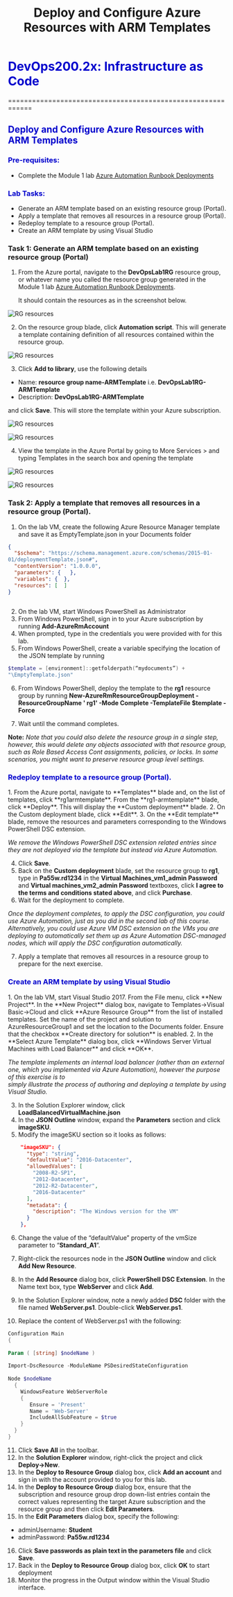 ﻿---
layout: page
title:  Deploy and Configure Azure Resources with ARM Templates
category: IaC
order: 4
---

<h1><span style="color: #0000CD;">DevOps200.2x: Infrastructure as Code</span></h1>
============================================================

<h2><span style="color: #0000CD;">Deploy and Configure Azure Resources with ARM Templates</span></h2>



<h3><span style="color: #0000CD;"> Pre-requisites:</span></h3>

- Complete the Module 1 lab [Azure Automation Runbook Deployments](https://microsoft.github.io/PartsUnlimited/iac/200.2x-IaCM01AzureAuto.html)
 



<h3><span style="color: #0000CD;"> Lab Tasks:</span></h3> 


- Generate an ARM template based on an existing resource group (Portal). 
- Apply a template that removes all resources in a resource group (Portal). 
- Redeploy template to a resource group (Portal).
- Create an ARM template by using Visual Studio
 
  
### Task 1: Generate an ARM template based on an existing resource group (Portal)

1.	From the Azure portal, navigate to the **DevOpsLab1RG** resource group, or whatever name you called the resource group generated in the Module 1 lab [Azure Automation Runbook Deployments](https://microsoft.github.io/PartsUnlimited/iac/200.2x-IaCM01AzureAuto.html). 
 
    It should contain the resources as in the screenshot below.

![RG resources](..\assets\azurearm-jan2018\allrgresources.png)


  2. On the resource group blade, click **Automation script**. This will generate a template containing definition of all resources contained within the resource group.  

![RG resources](..\assets\azurearm-jan2018\rgautomationscript.png)


  3.	Click **Add to library**, use the following details
  - Name: **resource group name-ARMTemplate** i.e. **DevOpsLab1RG-ARMTemplate**
  - Description: **DevOpsLab1RG-ARMTemplate**

   and click **Save**. This will store the template within your Azure subscription.  

![RG resources](..\assets\azurearm-jan2018\addtolibrary.png)
 
![RG resources](..\assets\azurearm-jan2018\savetemplate.png)
  



  4. View the template in the Azure Portal by going to More Services > and typing Templates in the search box and opening the template


![RG resources](..\assets\azurearm-jan2018\templates.png)

![RG resources](..\assets\azurearm-jan2018\templates2.png)


### Task 2: Apply a template that removes all resources in a resource group (Portal).

1.	On the lab VM, create the following Azure Resource Manager template and save it as EmptyTemplate.json in your Documents folder 

```json
{ 
  "$schema": "https://schema.management.azure.com/schemas/2015-01-
01/deploymentTemplate.json#", 
  "contentVersion": "1.0.0.0", 
  "parameters": {   }, 
  "variables": {  }, 
  "resources": [  ] 
} 
 
```
2.	On the lab VM, start Windows PowerShell as Administrator 
3.	From Windows PowerShell, sign in to your Azure subscription by running **Add-AzureRmAccount**
4.	When prompted, type in the credentials you were provided with for this lab. 
5.	From Windows PowerShell, create a variable specifying the location of the JSON template by running 

```powershell
$template = [environment]::getfolderpath(“mydocuments”) + 
"\EmptyTemplate.json" 
```
6.	From Windows PowerShell, deploy the template to the **rg1** resource group by running 
**New-AzureRmResourceGroupDeployment -ResourceGroupName ' rg1' -Mode 
Complete -TemplateFile $template -Force**

7.	Wait until the command completes.  
 
**Note:** *Note that you could also delete the resource group in a single step, however, this would delete any objects associated with that resource group, such as Role Based Access Cont
assignments, policies, or locks. In some scenarios, you might want to preserve resource group level settings.*

<h3><span style="color: #0000CD;"> Redeploy template to a resource group (Portal).</span></h3> 
1.	From the Azure portal, navigate to **Templates** blade and, on the list of templates, click **rg1armtemplate**. From the **rg1-armtemplate** blade, click **Deploy**. This will display the **Custom deployment** blade. 
2.	On the Custom deployment blade, click **Edit**. 
3.	On the **Edit template** blade, remove the resources and parameters corresponding to the Windows PowerShell DSC extension. 
 
*We remove the Windows PowerShell DSC extension related entries since they are not 
deployed via the template but instead via Azure Automation.*
 
4.	Click **Save**. 
5.	Back on the **Custom deployment** blade, set the resource group to **rg1**, type in **Pa55w.rd1234** in the **Virtual Machines_vm1_admin Password** and **Virtual machines_vm2_admin Password** textboxes, click **I agree to the terms and conditions stated above**, and click **Purchase**. 
6.	Wait for the deployment to complete.  
 
*Once the deployment completes, to apply the DSC configuration, you could use Azure Automation, just as you did in the second lab of this course. 
Alternatively, you could use Azure VM DSC extension on the VMs you are deploying to automatically set them up as Azure Automation DSC-managed nodes, which will apply the DSC configuration automatically.* 
 
 
7.	Apply a template that removes all resources in a resource group to prepare for the next exercise. 
  
<h3><span style="color: #0000CD;"> Create an ARM template by using Visual Studio </span></h3> 
1.	On the lab VM, start Visual Studio 2017. From the File menu, click **New Project**. In the **New Project** dialog box, navigate to Templates->Visual Basic->Cloud and click **Azure Resource Group** from the list of installed templates. Set the name of the project and solution to AzureResourceGroup1 and set the location to the Documents folder. Ensure that the checkbox **Create directory for solution** is enabled. 
2.	In the **Select Azure Template** dialog box, click **Windows Server Virtual Machines with Load Balancer** and click **OK**. 
 
*The template implements an internal load balancer (rather than an external one, which 
you implemented via Azure Automation), however the purpose of this exercise is to 	 
simply illustrate the process of authoring and deploying a template by using Visual	
Studio.*	
 
3.	In the Solution Explorer window, click **LoadBalancedVirtualMachine.json** 
4. In the **JSON Outline** window, expand the **Parameters** section and click **imageSKU**. 
5. Modify the imageSKU section so it looks as follows:  

```json
    "imageSKU": { 
      "type": "string", 
      "defaultValue": "2016-Datacenter", 
      "allowedValues": [ 
        "2008-R2-SP1", 
        "2012-Datacenter", 
        "2012-R2-Datacenter", 
        "2016-Datacenter" 
      ], 
      "metadata": { 
        "description": "The Windows version for the VM" 
      } 
    }, 

```
6.	Change the value of the “defaultValue” property of the vmSize parameter to “**Standard_A1**”. 
 
 
7.	Right-click the resources node in the **JSON Outline** window and click **Add New Resource**. 
8.	In the **Add Resource** dialog box, click **PowerShell DSC Extension**. In the Name text box, type **WebServer** and click **Add**. 
9.	In the Solution Explorer window, note a newly added **DSC** folder with the file named **WebServer.ps1**. Double-click **WebServer.ps1**. 
10.	Replace the content of WebServer.ps1 with the following: 

```powershell
Configuration Main 
{ 
 
Param ( [string] $nodeName ) 
 
Import-DscResource -ModuleName PSDesiredStateConfiguration 
 
Node $nodeName 
  { 
    WindowsFeature WebServerRole 
    { 
       Ensure = 'Present' 
       Name = 'Web-Server' 
       IncludeAllSubFeature = $true 
    } 
  } 
} 
```

11.	Click **Save All** in the toolbar. 
12.	In the **Solution Explorer** window, right-click the project and click **Deploy->New**. 
13.	In the **Deploy to Resource Group** dialog box, click **Add an account** and sign in with the account provided to you for this lab. 
14.	In the **Deploy to Resource Group** dialog box, ensure that the subscription and resource group drop down-list entries contain the correct values representing the target Azure subscription and the resource group and then click **Edit Parameters**. 
15.	In the **Edit Parameters** dialog box, specify the following: 
- adminUsername: **Student** 
- adminPassword: **Pa55w.rd1234** 
16.	Click **Save passwords as plain text in the parameters file** and click **Save**. 
17.	Back in the **Deploy to Resource Group** dialog box, click **OK** to start deployment
18. Monitor the progress in the Output window within the Visual Studio interface. 
